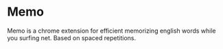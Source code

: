 # Memo
Memo is a chrome extension for efficient memorizing english words while you surfing net. Based on spaced repetitions.
